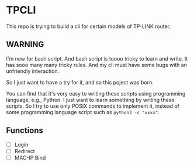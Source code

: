 # TPCLI

This repo is trying to build a cli for certain models of TP-LINK router.

## WARNING

I'm new for bash script. And bash script is toooo tricky to learn and write. It has sooo many many tricky rules. And my cli must have some bugs with an unfriendly interaction.

So I just want to have a try for it, and so this poject was born.

You can find that it's very easy to writing these scripts using programming language, e.g., Python. I just want to learn something by writing these scripts. So I try to use only POSIX commands to implement it, instead of some programming language script such as `python3 -c "xxxx"`.

## Functions

- [ ] Login
- [ ] Redirect
- [ ] MAC-IP Bind
